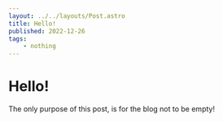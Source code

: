 ```yaml
---
layout: ../../layouts/Post.astro
title: Hello!
published: 2022-12-26
tags:
    - nothing
---
```


# Hello!

The only purpose of this post, is for the blog not to be empty!
